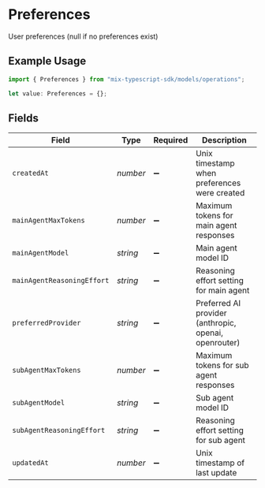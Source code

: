 # Preferences

User preferences (null if no preferences exist)

## Example Usage

```typescript
import { Preferences } from "mix-typescript-sdk/models/operations";

let value: Preferences = {};
```

## Fields

| Field                                                 | Type                                                  | Required                                              | Description                                           |
| ----------------------------------------------------- | ----------------------------------------------------- | ----------------------------------------------------- | ----------------------------------------------------- |
| `createdAt`                                           | *number*                                              | :heavy_minus_sign:                                    | Unix timestamp when preferences were created          |
| `mainAgentMaxTokens`                                  | *number*                                              | :heavy_minus_sign:                                    | Maximum tokens for main agent responses               |
| `mainAgentModel`                                      | *string*                                              | :heavy_minus_sign:                                    | Main agent model ID                                   |
| `mainAgentReasoningEffort`                            | *string*                                              | :heavy_minus_sign:                                    | Reasoning effort setting for main agent               |
| `preferredProvider`                                   | *string*                                              | :heavy_minus_sign:                                    | Preferred AI provider (anthropic, openai, openrouter) |
| `subAgentMaxTokens`                                   | *number*                                              | :heavy_minus_sign:                                    | Maximum tokens for sub agent responses                |
| `subAgentModel`                                       | *string*                                              | :heavy_minus_sign:                                    | Sub agent model ID                                    |
| `subAgentReasoningEffort`                             | *string*                                              | :heavy_minus_sign:                                    | Reasoning effort setting for sub agent                |
| `updatedAt`                                           | *number*                                              | :heavy_minus_sign:                                    | Unix timestamp of last update                         |